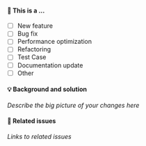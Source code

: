 #### 🤔 This is a ...

-   [ ] New feature
-   [ ] Bug fix
-   [ ] Performance optimization
-   [ ] Refactoring
-   [ ] Test Case
-   [ ] Documentation update
-   [ ] Other

#### 💡 Background and solution

_Describe the big picture of your changes here_

#### 🎯 Related issues

_Links to related issues_
